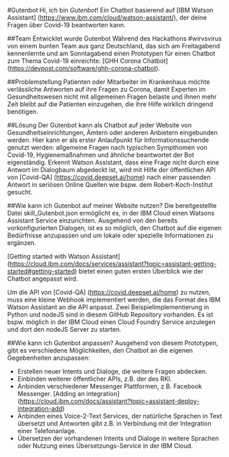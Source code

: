 #Gutenbot
Hi, ich bin *Gutenbot*! Ein Chatbot basierend auf [IBM Watson Assistant] (https://www.ibm.com/cloud/watson-assistant/), der deine Fragen über Covid-19 beantworten kann.

##Team
Entwicklet wurde Gutenbot Während des Hackathons #wirvsvirus von einem bunten Team aus ganz Deutschland, das sich am Freitagabend kennenlernte und am Sonntagabend einen Prototypen für einen Chatbot zum Thema Covid-19 einreichte: [GHH Corona Chatbot] (https://devpost.com/software/ghh-corona-chatbot).

##Problemstellung
Patienten oder Mitarbeiter im Krankenhaus möchte verlässliche Antworten auf ihre Fragen zu Corona, damit Experten im Gesundheitswesen nicht mit allgemeinen Fragen belaste und ihnen mehr Zeit bleibt auf die Patienten einzugehen, die ihre Hilfe wirklich dringend benötigen.

##Lösung
Der Gutenbot kann als Chatbot auf jeder Website von Gesundheitseinrichtungen, Ämtern oder anderen Anbietern eingebunden werden. Hier kann er als erster Anlaufpunkt für Informationssuchende genutzt werden: allgemeine Fragen nach typischen Sympthomen von Covid-19, Hygienemaßnahmen und ähnliche beantwortet der Bot eigenständig. Erkennt Watson Assistant, dass eine Frage nicht durch eine Antwort im Dialogbaum abgedeckt ist, wird mit Hilfe der öffentlichen API von [Covid-QA] (https://covid.deepset.ai/home) nach einer passenden Antwort in seriösen Online Quellen wie bspw. dem Robert-Koch-Institut gesucht.

##Wie kann ich Gutenbot auf meiner Website nutzen?
Die bereitgestellte Datei skill_Gutenbot.json ermöglicht es, in der IBM Cloud einen Watsons Assistant Service einzurichten. Ausgehend von den bereits vorkonfigurierten Dialogen, ist es so möglich, den Chatbot auf die eigenen Bedürfnisse anzupassen und um lokale oder spezielle Informationen zu ergänzen. 

[Getting started with Watson Assistant] (https://cloud.ibm.com/docs/services/assistant?topic=assistant-getting-started#getting-started) bietet einen guten ersten Überblick wie der Chatbot angepasst wird.

Um die API von [Covid-QA] (https://covid.deepset.ai/home) zu nutzen, muss eine kleine Webhook implementiert werden, die das Format des IBM Watson Assistant an die API anpasst. Zwei Beispielimplementierung in Python und nodeJS sind in diesem GitHub Repository vorhanden. Es ist bspw. möglich in der IBM Cloud einen Cloud Foundry Service anzulegen und dort den nodeJS Server zu starten.

##Wie kann ich Gutenbot anpassen?
Ausgehend von diesem Prototypen, gibt es verschiedene Möglichkeiten, den Chatbot an die eigenen Gegebenheiten anzupassen:
- Erstellen neuer Intents und Dialoge, die weitere Fragen abdecken.
- Einbinden weiterer öffentlicher APIs, z.B. der des RKI.
- Anbinden verschiedener Messenger Plattformen, z.B. Facebook Messenger. [Adding an integration] (https://cloud.ibm.com/docs/assistant?topic=assistant-deploy-integration-add)
- Anbinden eines Voice-2-Text Services, der natürliche Sprachen in Text übersetzt und Antworten gibt z.B. in Verbindung mit der Integration einer Telefonanlage.
- Übersetzen der vorhandenen Intents und Dialoge in weitere Sprachen oder Nutzung eines Übersetzungs-Service in der IBM Cloud.